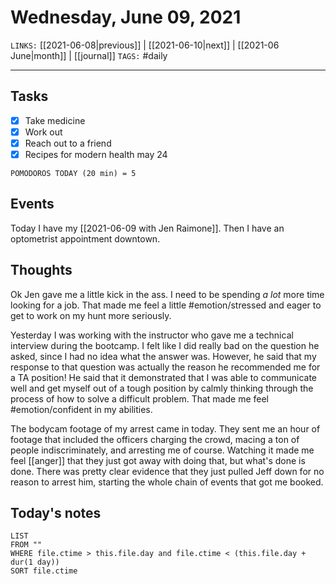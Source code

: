 # Wednesday, June 09, 2021
`LINKS:` [[2021-06-08|previous]] | [[2021-06-10|next]] |  [[2021-06 June|month]] | [[journal]] 
`TAGS:` #daily

---
## Tasks
- [X]  Take medicine
- [X]  Work out
- [x]  Reach out to a friend
- [X] Recipes for modern health may 24

```
POMODOROS TODAY (20 min) = 5
```

## Events
Today I have my [[2021-06-09 with Jen Raimone]]. Then I have an optometrist appointment downtown.

## Thoughts
Ok Jen gave me a little kick in the ass. I need to be spending *a lot* more time looking for a job. That made me feel a little #emotion/stressed and eager to get to work on my hunt more seriously. 

Yesterday I was working with the instructor who gave me a technical interview during the bootcamp. I felt like I did really bad on the question he asked, since I had no idea what the answer was. However, he said that my response to that question was actually the reason he recommended me for a TA position! He said that it demonstrated that I was able to communicate well and get myself out of a tough position by calmly thinking through the process of how to solve a difficult problem. That made me feel #emotion/confident in my abilities. 

The bodycam footage of my arrest came in today. They sent me an hour of footage that included the officers charging the crowd, macing a ton of people indiscriminately, and arresting me of course. Watching it made me feel [[anger]] that they just got away with doing that, but what's done is done. There was pretty clear evidence that they just pulled Jeff down for no reason to arrest him, starting the whole chain of events that got me booked. 

## Today's notes
```dataview
LIST 
FROM ""
WHERE file.ctime > this.file.day and file.ctime < (this.file.day + dur(1 day))
SORT file.ctime
```
